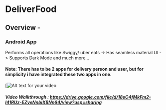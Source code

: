 # DeliverFood

## Overview -

### Android App  

Performs all operations like Swiggy/ uber eats -> Has seamless material UI -> Supports Dark Mode and much more...

#### Note: There has to be 2 apps for delivery person and user, but for simplicity i have integrated these two apps in one.
[![Alt text for your video](https://drive.google.com/file/d/18sC4fMkFm2-l41RUz-EZyeNnbiXBNn64/view?usp=sharing)

##### Video Walkthrough : https://drive.google.com/file/d/18sC4fMkFm2-l41RUz-EZyeNnbiXBNn64/view?usp=sharing
